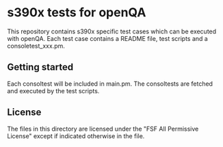 # s390x tests for openQA

This repository contains s390x specific test cases which can be executed with openQA. 
Each test case contains a README file, test scripts and a consoletest_xxx.pm.

## Getting started
Each consoltest will be included in main.pm. The consoltests are fetched and executed by the test scripts.


## License  
The files in this directory are licensed under the "FSF All Permissive License" except if indicated otherwise in the file.
